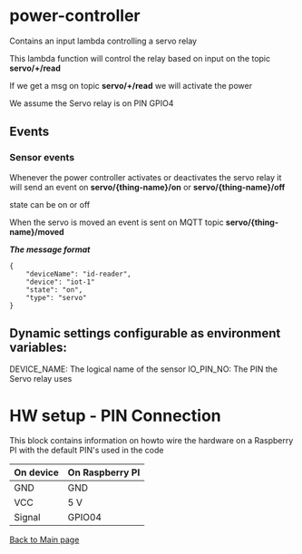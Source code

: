 # power-controller
Contains an input lambda controlling a servo relay

This lambda function will control the relay based on input on the topic **servo/+/read**

If we get a msg on topic **servo/+/read** we will activate the power

We assume the Servo relay is on PIN GPIO4

## Events

### Sensor events
Whenever the power controller activates or deactivates the servo relay it will send an event on **servo/{thing-name}/on** or **servo/{thing-name}/off**

state can be on or off

When the servo is moved an event is sent on MQTT topic **servo/{thing-name}/moved**

***The message format***
```
{
    "deviceName": "id-reader",
    "device": "iot-1"
    "state": "on",
    "type": "servo"
}
```

## Dynamic settings configurable as environment variables:
DEVICE_NAME: The logical name of the sensor
IO_PIN_NO: The PIN the Servo relay uses

# HW setup - PIN Connection
This block contains information on howto wire the hardware on a Raspberry PI with the default PIN's used in the code

| On device  | On Raspberry PI  |
|---|---|
| GND  | GND  |
| VCC  | 5 V  |
| Signal  | GPIO04 |

[Back to Main page](../README.md)